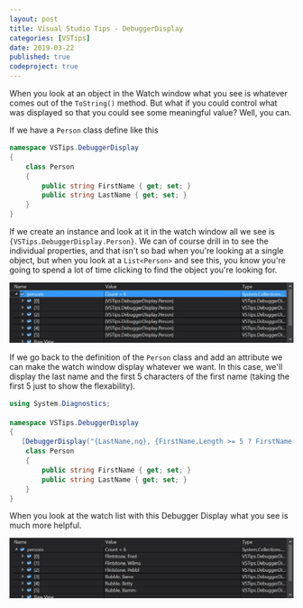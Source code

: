 ```yaml
---
layout: post
title: Visual Studio Tips - DebuggerDisplay
categories: [VSTips]
date: 2019-03-22
published: true
codeproject: true
---
```


When you look at an object in the Watch window what you see is whatever comes out of the `ToString()` method. But what if you could control what was displayed so that you could see some meaningful value? Well, you can.

<!--more-->

If we have a `Person` class define like this

~~~ csharp
namespace VSTips.DebuggerDisplay
{
    class Person
    {
        public string FirstName { get; set; }
        public string LastName { get; set; }
    }
}
~~~

If we create an instance and look at it in the watch window all we see is `{VSTips.DebuggerDisplay.Person}`. We can of course drill in to see the individual properties, and that isn't so bad when you're looking at a single object, but when you look at a `List<Person>` and see this, you know you're going to spend a lot of time clicking to find the object you're looking for.

![alt text](/img/2019/NoDebuggerDisplay.jpg "Ojects dispalyed without DebuggerDisplay attribute")

If we go back to the definition of the `Person` class and add an attribute we can make the watch window display whatever we want. In this case, we'll display the last name and the first 5 characters of the first name (taking the first 5 just to show the flexability).

~~~ csharp
using System.Diagnostics;

namespace VSTips.DebuggerDisplay
{
   [DebuggerDisplay("{LastName,nq}, {FirstName.Length >= 5 ? FirstName.Substring(0, 5) : FirstName,nq}")]
    class Person
    {
        public string FirstName { get; set; }
        public string LastName { get; set; }
    }
}
~~~

When you look at the watch list with this Debugger Display what you see is much more helpful.

![alt text](/img/2019/WithDebuggerDisplay.jpg "Ojects dispalyed without DebuggerDisplay attribute")